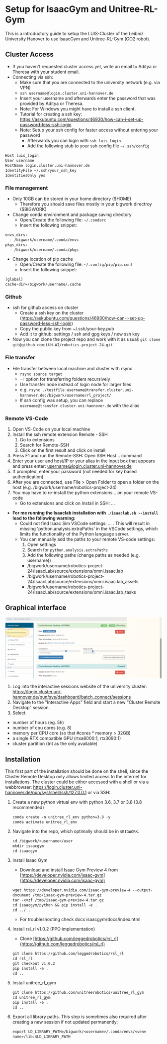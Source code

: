 # Setup for IsaacGym and Unitree-RL-Gym
This is a introductory guide to setup the LUIS-Cluster of the Leibniz University Hanover to use IsaacGym and Unitree-RL-Gym (GO2 robot).  

## Cluster Access
* If you haven't requested cluster access yet, write an email to Aditya or Theresa with your student email.
* Connecting via ssh:
  * Make sure that you are connected to the university network (e.g. via VPN)
  * `ssh username@login.cluster.uni-hannover.de`
  * Insert your username and afterwards enter the password that was provided by Aditya or Theresa.
  * Note: For Windows you might have to install a ssh client.
  * Tutorial for creating a ssh key: https://askubuntu.com/questions/46930/how-can-i-set-up-password-less-ssh-login
  * Note: Setup your ssh config for faster access without entering your password
    * Afterwards you can login with `ssh luis_login`
    * Add the following stub to your ssh config file `~/.ssh/config`
```
Host luis_login
User username
HostName login.cluster.uni-hannover.de
IdentityFile ~/.ssh/your_ssh_key
IdentitiesOnly yes
```

### File management
* Only 10GB can be stored in your home directory ($HOME)
  * Therefore you should save files mostly in your bigwork directroy ($BIGWORK)
* Change conda environment and package saving directory
  * Open/Create the following file: `~/.condarc`
  * Insert the following snippet:
```
envs_dirs:
  - /bigwork/username/.conda/envs
pkgs_dirs:
  - /bigwork/username/.conda/pkgs
```
* Change location of pip cache
  * Open/Create the following file: `~/.config/pip/pip.conf`
  * Insert the following snippet:
```
[global]
cache-dir=/bigwork/username/.cache
```

### Github
* ssh for github access on cluster
  * Create a ssh key on the cluster (https://askubuntu.com/questions/46930/how-can-i-set-up-password-less-ssh-login)
  * Copy the public key from ~/.ssh/your-key.pub
  * Add it to github: settings / ssh and gpg keys / new ssh key
* Now you can clone the project repo and work with it as usual: `git clone git@github.com:LUH-AI/robotics-project-24.git`

### File transfer
* File transfer between local machine and cluster with rsync
  * `rsync source target`
  * `-r` option for transferring folders recursively
  * Use transfer node instead of login node for larger files
  * e.g. `rsync ./testfile username@transfer.cluster.uni-hannover.de:/bigwork/username/rl_project/`
  * If ssh config was setup, you can replace `username@transfer.cluster.uni-hannover.de` with the alias

### Remote VS-Code
1. Open VS-Code on your local machine
2. Install the ssh remote extension Remote - SSH
   1. Go to extensions
   2. Search for Remote-SSH
   3. Click on the first result and click on install
3. Press F1 and run the Remote-SSH: Open SSH Host... command
4. Enter your user and host/IP or your alias in the input box that appears and press enter: username@login.cluster.uni-hannover.de
5. If prompted, enter your password (not needed for key based authentication)
6. After you are connected, use File > Open Folder to open a folder on the host (e.g. /bigwork/username/robotics-project-24)
7. You may have to re-install the python extensions... on your remote VS-code
   * Go to extensions and click on Install in SSH: ...


* **For me running the Isaaclab installation with `./isaaclab.sh --install` lead to the following warning:**
  * Could not find Isaac Sim VSCode settings: ... . This will result in missing 'python.analysis.extraPaths' in the VSCode settings, which limits the functionality of the Python language server.
  * You can manually add the paths to your remote VS-code settings:
    1. Open settings
    2. Search for `python.analysis.extraPaths`
    3. Add the following paths (change paths as needed (e.g. username))
    * /bigwork/username/robotics-project-24/IsaacLab/source/extensions/omni.isaac.lab
    * /bigwork/username/robotics-project-24/IsaacLab/source/extensions/omni.isaac.lab_assets
    * /bigwork/username/robotics-project-24/IsaacLab/source/extensions/omni.isaac.lab_tasks

## Graphical interface

![Isaac Gym Setup](figures/instruction_1.png)
1. Log into the interactive sessions website of the university cluster:
https://login.cluster.uni-hannover.de/pun/sys/dashboard/batch_connect/sessions
2. Navigate to the "Interactive Apps" field and start a new "Cluster Remote Desktop" session.
3. Select
* number of hours (eg. 5h)
* number of cpu cores (e.g. 8)
* memory per CPU core (so that #cores * memory > 32GB)
* a single RTX compatible GPU (rtxa6000:1, rtx3090:1)
* cluster partition (tnt as the only available)

## Installation 
This first part of the installation should be done on the shell, since the Cluster Remote Desktop only allows limited access to the internet for installations.
The cluster could be either accessed with a shell or via a webbrowser: https://login.cluster.uni-hannover.de/pun/sys/shell/ssh/127.0.0.1 or via SSH:
1. Create a new python virtual env with python 3.6, 3.7 or 3.8 (3.8 recommended)
   ```
   conda create -n unitree_rl_env python=3.8 -y
   conda activate unitree_rl_env
   ```
3. Navigate into the repo, which optimally should be in `$BIGWORK`.
   ```
   cd /bigwork/<username>/user
   mkdir isaacgym
   cd isaacgym
   ```
4. Install Isaac Gym

   - Download and install Isaac Gym Preview 4 from [https://developer.nvidia.com/isaac-gym](https://developer.nvidia.com/isaac-gym)
   ```
   wget https://developer.nvidia.com/isaac-gym-preview-4 --output-document /tmp/isaac-gym-preview-4.tar.gz
   tar -xvzf /tmp/isaac-gym-preview-4.tar.gz
   cd isaacgym/python && pip install -e .
   cd ../..
   ```
   - For troubleshooting check docs isaacgym/docs/index.html
5. Install rsl_rl v1.0.2 (PPO implementation)

   - Clone [https://github.com/leggedrobotics/rsl_rl](https://github.com/leggedrobotics/rsl_rl)
   ```
   git clone https://github.com/leggedrobotics/rsl_rl
   cd rsl_rl
   git checkout v1.0.2
   pip install -e .
   cd ..
   ```
6. Install unitree_rl_gym
   ```
   git clone https://github.com/unitreerobotics/unitree_rl_gym
   cd unitree_rl_gym
   pip install -e .
   cd ..
   ```
7. Export all library paths. This step is sometimes also required after creating a new session if not updated permanently:
   ```
   export LD_LIBRARY_PATH=/bigwork/<username>/.conda/envs/<venv name>/lib:$LD_LIBRARY_PATH
   ```
